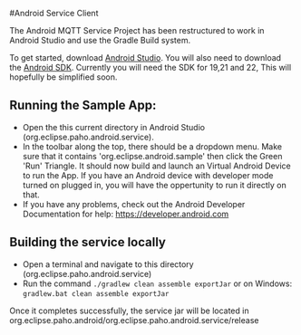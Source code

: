 #Android Service Client

The Android MQTT Service Project has been restructured to work in Android Studio and use the Gradle Build system.

To get started, download [Android Studio](http://developer.android.com/tools/studio/index.html). You will also need to download the [Android SDK](https://developer.android.com/sdk/installing/adding-packages.html). Currently you will need the SDK for 19,21 and 22, This will hopefully be simplified soon.

## Running the Sample App:

* Open the this current directory in Android Studio (org.eclipse.paho.android.service).
* In the toolbar along the top, there should be a dropdown menu. Make sure that it contains 'org.eclipse.android.sample' then click the Green 'Run' Triangle. It should now build and launch an Virtual Android Device to run the App. If you have an Android device with developer mode turned on plugged in, you will have the oppertunity to run it directly on that.
* If you have any problems, check out the Android Developer Documentation for help: https://developer.android.com

## Building the service locally
* Open a terminal and navigate to this directory (org.eclipse.paho.android.service)
* Run the command ```./gradlew clean assemble exportJar``` or on Windows: ```gradlew.bat clean assemble exportJar```

Once it completes successfully, the service jar will be located in org.eclipse.paho.android/org.eclipse.paho.android.service/release
